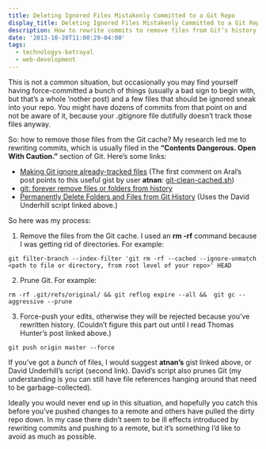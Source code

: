 ```yaml
---
title: Deleting Ignored Files Mistakenly Committed to a Git Repo
display_title: Deleting Ignored Files Mistakenly Committed to a Git Repo
description: How to rewrite commits to remove files from Git’s history by using `filter-branch`.
date: '2013-10-28T11:00:29-04:00'
tags:
  - technologys-betrayal
  - web-development
---
```

This is not a common situation, but occasionally you may find yourself having force-committed a bunch of things (usually a bad sign to begin with, but that’s a whole ’nother post) and a few files that should be ignored sneak into your repo. You might have dozens of commits from that point on and not be aware of it, because your .gitignore file dutifully doesn’t track those files anyway.

So: how to remove those files from the Git cache? My research led me to rewriting commits, which is usually filed in the **“Contents Dangerous. Open With Caution.”** section of Git. Here’s some links:

- [Making Git ignore already-tracked files](http://aralbalkan.com/2389/) (The first comment on Aral’s post points to this useful gist by user **atnan**: [git-clean-cached.sh](https://gist.github.com/atnan/190002))
- [git: forever remove files or folders from history](http://dound.com/2009/04/git-forever-remove-files-or-folders-from-history/)
- [Permanently Delete Folders and Files from Git History](http://thomashunter.name/blog/permanently-delete-folders-and-files-from-git-history/) (Uses the David Underhill script linked above.)

So here was my process:

1. Remove the files from the Git cache. I used an **rm -rf** command because I was getting rid of directories. For example: 

  ```shell
  git filter-branch --index-filter 'git rm -rf --cached --ignore-unmatch <path to file or directory, from root level of your repo>' HEAD
  ```
  
2. Prune Git. For example: 

  ```shell
  rm -rf .git/refs/original/ && git reflog expire --all &&  git gc --aggressive --prune
  ```
  
3. Force-push your edits, otherwise they will be rejected because you’ve rewritten history. (Couldn’t figure this part out until I read Thomas Hunter’s post linked above.) 

  ```shell
  git push origin master --force
  ```

If you’ve got a *bunch* of files, I would suggest **atnan’s** gist linked above, or David Underhill’s script (second link). David’s script also prunes Git (my understanding is you can still have file references hanging around that need to be garbage-collected).

Ideally you would never end up in this situation, and hopefully you catch this before you’ve pushed changes to a remote and others have pulled the dirty repo down. In my case there didn’t seem to be ill effects introduced by rewriting commits and pushing to a remote, but it’s something I’d like to avoid as much as possible.
